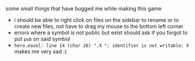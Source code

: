 some small things that have bugged me while making this game
- i should be able to right click on files on the sidebar to rename or to create new files, not have to drag my mouse to the bottom left corner
- errors where a symbol is not public but exist should ask if you forgot to put `pub` on said symbol
- `hero.easel: line 14 (char 26) ".X ": identifier is not writable: X` makes me very sad :(